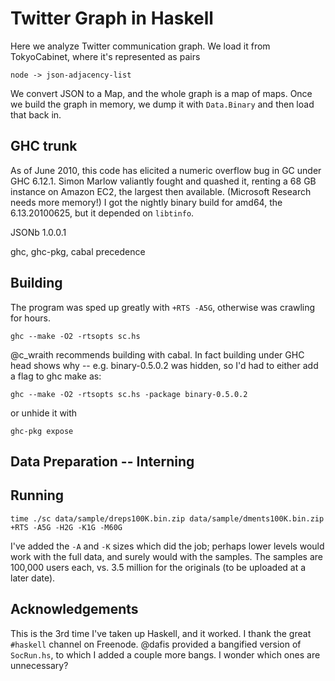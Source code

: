 Twitter Graph in Haskell
========================

Here we analyze Twitter communication graph.  We load it from TokyoCabinet, where it's represented as pairs

	node -> json-adjacency-list
	
We convert JSON to a Map, and the whole graph is a map of maps.  Once we build the graph in memory, we dump it with `Data.Binary` and then load that back in.


GHC trunk
---------

As of June 2010, this code has elicited a numeric overflow bug in GC under GHC 6.12.1.  Simon Marlow valiantly fought and quashed it, renting a 68 GB instance on Amazon EC2, the largest then available.  (Microsoft Research needs more memory!)  I got the nightly binary build for amd64, the 6.13.20100625, but it depended on `libtinfo`.

JSONb 1.0.0.1

ghc, ghc-pkg, cabal precedence


Building
--------

The program was sped up greatly with `+RTS -A5G`, otherwise was crawling for hours.

	ghc --make -O2 -rtsopts sc.hs
	
@c_wraith recommends building with cabal.  In fact building under GHC head shows why -- e.g. binary-0.5.0.2 was hidden, so I'd had to either add a flag to ghc make as:

	ghc --make -O2 -rtsopts sc.hs -package binary-0.5.0.2
	
or unhide it with

	ghc-pkg expose

Data Preparation -- Interning
-----------------------------	

	
Running
-------


	time ./sc data/sample/dreps100K.bin.zip data/sample/dments100K.bin.zip +RTS -A5G -H2G -K1G -M60G
	
I've added the `-A` and `-K` sizes which did the job; perhaps lower levels would work with the full data, and surely would with the samples.  The samples are 100,000 users each, vs. 3.5 million for the originals (to be uploaded at a later date).

Acknowledgements
----------------

This is the 3rd time I've taken up Haskell, and it worked.  I thank the great `#haskell` channel on Freenode.  @dafis provided a bangified version of `SocRun.hs`, to which I added a couple more bangs.  I wonder which ones are unnecessary?
